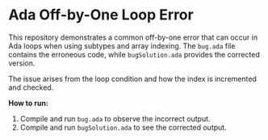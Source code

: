 # Ada Off-by-One Loop Error

This repository demonstrates a common off-by-one error that can occur in Ada loops when using subtypes and array indexing.  The `bug.ada` file contains the erroneous code, while `bugSolution.ada` provides the corrected version.

The issue arises from the loop condition and how the index is incremented and checked.

**How to run:**
1.  Compile and run `bug.ada` to observe the incorrect output.
2. Compile and run `bugSolution.ada` to see the corrected output.
